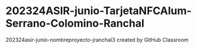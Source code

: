 # 202324ASIR-junio-TarjetaNFCAlum-Serrano-Colomino-Ranchal
202324asir-junio-nombreproyecto-jranchal3 created by GitHub Classroom
